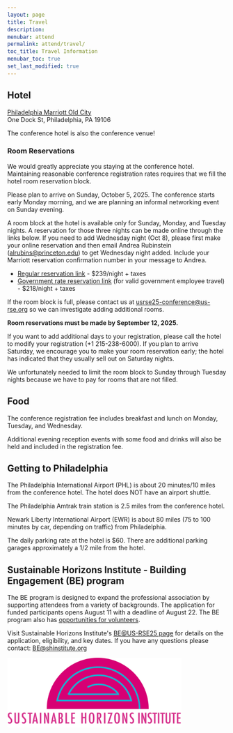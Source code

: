 ```yaml
---
layout: page
title: Travel
description: 
menubar: attend
permalink: attend/travel/
toc_title: Travel Information
menubar_toc: true
set_last_modified: true
---
```



## Hotel

[Philadelphia Marriott Old City](https://www.marriott.com/en-us/hotels/phlmo-philadelphia-marriott-old-city/overview/) <br>
One Dock St, Philadelphia, PA 19106

The conference hotel is also the conference venue!

### Room Reservations

We would greatly appreciate you staying at the conference hotel.  Maintaining reasonable conference registration rates requires that we fill the hotel room reservation block.

Please plan to arrive on Sunday, October 5, 2025.  The conference starts early Monday morning, and we are planning an informal networking event on Sunday evening.

A room block at the hotel is available only for Sunday, Monday, and Tuesday nights. A reservation for those three nights can be made online through the links below. If you need to add Wednesday night (Oct 8), please first make your online reservation and then email Andrea Rubinstein (alrubins@princeton.edu) to get Wednesday night added. Include your Marriott reservation confirmation number in your message to Andrea.

* [Regular reservation link](https://www.marriott.com/event-reservations/reservation-link.mi?id=1737661853085&key=GRP&guestreslink2=true&app=resvlink ) - $239/night + taxes
* [Government rate reservation link](https://www.marriott.com/event-reservations/reservation-link.mi?id=1737661921114&key=GRP&guestreslink2=true&app=resvlink ) (for valid government employee travel) - $218/night + taxes

If the room block is full, please contact us at [usrse25-conference@us-rse.org](mailto:usrse25-conference@us-rse.org) so we can investigate adding additional rooms.

**Room reservations must be made by September 12, 2025.**

If you want to add additional days to your registration, please call the hotel to modify your registration (+1 215-238-6000). If you plan to arrive Saturday, we encourage you to make your room reservation early; the hotel has indicated that they usually sell out on Saturday nights.

We unfortunately needed to limit the room block to Sunday through Tuesday nights because we have to pay for rooms that are not filled.


## Food

The conference registration fee includes breakfast and lunch on Monday, Tuesday, and Wednesday.  

Additional evening reception events with some food and drinks will also be held and included in the registration fee. 


## Getting to Philadelphia

The Philadelphia International Airport (PHL) is about 20 minutes/10 miles from the conference hotel. The hotel does NOT have an airport shuttle.

The Philadelphia Amtrak train station is 2.5 miles from the conference hotel. 

Newark Liberty International Airport (EWR) is about 80 miles (75 to 100 minutes by car, depending on traffic) from Philadelphia.

The daily parking rate at the hotel is $60.  There are additional parking garages approximately a 1/2 mile from the hotel.  

## Sustainable Horizons Institute - Building Engagement (BE) program

The BE program is designed to expand the professional association by supporting attendees from a variety of backgrounds. The application for funded participants opens August 11 with a deadline of August 22. The BE program also has [opportunities for volunteers](https://us-rse.org/usrse25/participate/volunteer/).

Visit Sustainable Horizons Institute's [BE@US-RSE25 page](https://shinstitute.org/building-engagement-us-rse-2025/) for details on the application, eligibility, and key dates. If you have any questions please contact: BE@shinstitute.org

<img src = "../../assets/img/SustainableHorizons_LogoV2_transparent.png" style="width:400px;height:auto;">
